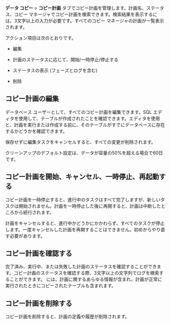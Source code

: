 **データ コピー** > **コピー計画** タブでコピー計画を管理します。計画名、ステータス、コピー マネージャでコピー計画を検索できます。検索結果を表示するには、3文字以上の入力が必要です。すべてのコピー マネージャの計画が一覧表示されます。

アクション項目は次のとおりです。

-   編集


-   計画のステータスに応じて、開始/一時停止/停止する


-   ステータスの表示 (フェーズとログを含む)


-   削除


## コピー計画の編集


データベース ユーザーとして、すべてのコピー計画を編集できます。SQL エディタを使用して、テーブルが作成されたことを確認できます。エディタを使用と、計画を実行または作成する前に、そのテーブルがすでにデータベースに存在するかどうかを確認できます。

保存せずに編集タスクをキャンセルすると、すべての変更が削除されます。

クリーンアップのデフォルト設定は、データが容量の50%を超える場合で60日です。

## コピー計画を開始、キャンセル、一時停止、再起動する


コピー計画を一時停止すると、進行中のタスクはすべて完了しますが、新しいタスクは開始されません。計画を一時停止した後に再開すると、計画は中断したところから続行されます。

計画をキャンセルすると、進行中かどうかにかかわらず、すべてのタスクが停止します。一度キャンセルした計画を再開することはできません。初めからやり直す必要があります。

## コピー計画を確認する


完了済み、実行中、または失敗した計画のステータスを確認することができます。コピー計画のステータスを確認する際、3文字以上の文字列でログを検索することができます。 には、計画に関するあらゆる情報が含まれ、計画が正常に実行されたときにコピーされたテーブルも含まれます。

## コピー計画を削除する


コピー計画を削除すると、計画の定義や履歴が削除されます。

